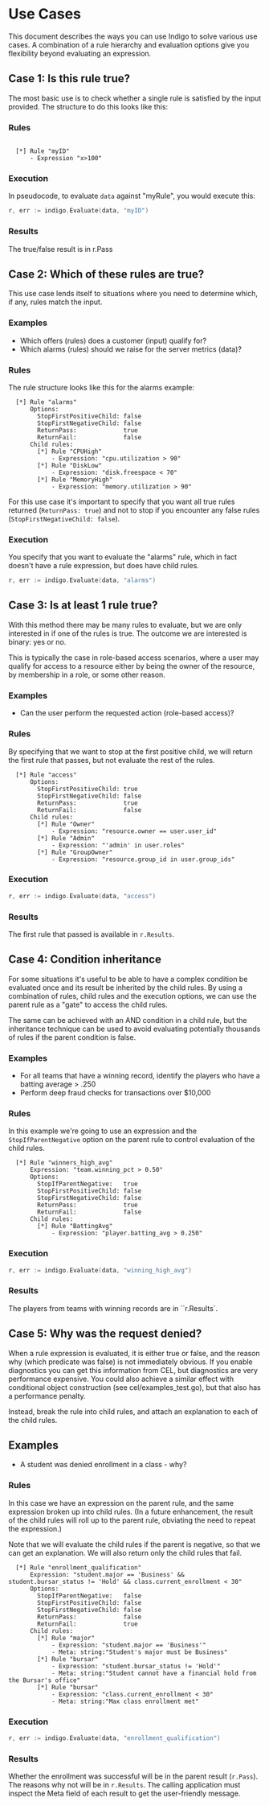 # Use Cases
This document describes the ways you can use Indigo to solve various use cases. A combination of a rule hierarchy and evaluation options give you flexibility beyond evaluating an expression. 



## Case 1: Is this rule true?
The most basic use is to check whether a single rule is satisfied by the input provided. The structure to do this looks like this:


### Rules

```
 
  [*] Rule "myID"
	  - Expression "x>100"
```


### Execution
In pseudocode, to evaluate ``data`` against "myRule", you would execute this:

``` go
r, err := indigo.Evaluate(data, "myID")
```

### Results
The true/false result is in r.Pass


## Case 2: Which of these rules are true?
This use case lends itself to situations where you need to determine which, if any, rules match the input.

### Examples
- Which offers (rules) does a customer (input) qualify for?
- Which alarms (rules) should we raise for the server metrics (data)?


### Rules
The rule structure looks like this for the alarms example:

```
  [*] Rule "alarms"
      Options: 
        StopFirstPositiveChild: false 
        StopFirstNegativeChild: false 
        ReturnPass:             true 
        ReturnFail:             false
      Child rules:
        [*] Rule "CPUHigh"
            - Expression: "cpu.utilization > 90"
        [*] Rule "DiskLow"
            - Expression: "disk.freespace < 70"
        [*] Rule "MemoryHigh"
            - Expression: "memory.utilization > 90"
```


For this use case it's important to specify that you want all true rules returned (``ReturnPass: true``) and not to stop if you encounter any false rules (``StopFirstNegativeChild: false``).

### Execution
You specify that you want to evaluate the "alarms" rule, which in fact doesn't have a rule expression, but does have child rules. 

``` go
r, err := indigo.Evaluate(data, "alarms")
```


## Case 3: Is at least 1 rule true? 
With this method there may be many rules to evaluate, but we are only interested in if one of the rules is true. The outcome we are interested is binary: yes or no. 

This is typically the case in role-based access scenarios, where a user may qualify for access to a resource either by being the owner of the resource, by membership in a role, or some other reason. 


### Examples
- Can the user perform the requested action (role-based access)?

### Rules
By specifying that we want to stop at the first positive child, we will return the first rule that passes, but not evaluate the rest of the rules.

```
  [*] Rule "access"
      Options: 
        StopFirstPositiveChild: true 
        StopFirstNegativeChild: false 
        ReturnPass:             true
        ReturnFail:             false
      Child rules:
        [*] Rule "Owner"
            - Expression: "resource.owner == user.user_id"
        [*] Rule "Admin"
            - Expression: "'admin' in user.roles"
        [*] Rule "GroupOwner"
            - Expression: "resource.group_id in user.group_ids"
```


### Execution

``` go
r, err := indigo.Evaluate(data, "access")
```

### Results
The first rule that passed is available in ``r.Results``.


## Case 4: Condition inheritance
For some situations it's useful to be able to have a complex condition be evaluated once and its result be inherited by the child rules. By using a combination of rules, child rules and the execution options, we can use the parent rule as a "gate" to access the child rules. 

The same can be achieved with an AND condition in a child rule, but the inheritance technique can be used to avoid evaluating potentially thousands of rules if the parent condition is false. 

### Examples
- For all teams that have a winning record, identify the players who have a batting average > .250
- Perform deep fraud checks for transactions over $10,000


### Rules
In this example we're going to use an expression and the ``StopIfParentNegative`` option on the parent rule to control evaluation of the child rules. 

```
  [*] Rule "winners_high_avg"
      Expression: "team.winning_pct > 0.50"
      Options: 
        StopIfParentNegative:   true
        StopFirstPositiveChild: false
        StopFirstNegativeChild: false 
        ReturnPass:             true 
        ReturnFail:             false
      Child rules:
        [*] Rule "BattingAvg"
            - Expression: "player.batting_avg > 0.250"

```

### Execution

``` go
r, err := indigo.Evaluate(data, "winning_high_avg")
```


### Results
The players from teams with winning records are in ``r.Results`. 


## Case 5: Why was the request denied? 
When a rule expression is evaluated, it is either true or false, and the reason why (which predicate was false) is not immediately obvious. If you enable diagnostics you can get this information from CEL, but diagnostics are very performance expensive. You could also achieve a similar effect with conditional object construction (see  cel/examples_test.go), but that also has a performance penalty. 

Instead, break the rule into child rules, and attach an explanation to each of the child rules. 

## Examples
- A student was denied enrollment in a class - why?

### Rules
In this case we have an expression on the parent rule, and the same expression broken up into child rules. (In a future enhancement, the result of the child rules will roll up to the parent rule, obviating the need to repeat the expression.)

Note that we will evaluate the child rules if the parent is negative, so that we can get an explanation. We will also return only the child rules that fail. 

```
  [*] Rule "enrollment_qualification"
      Expression: "student.major == 'Business' && student.bursar_status != 'Hold' && class.current_enrollment < 30"
      Options: 
        StopIfParentNegative:   false
        StopFirstPositiveChild: false
        StopFirstNegativeChild: false 
        ReturnPass:             false
        ReturnFail:             true
      Child rules:
        [*] Rule "major"
            - Expression: "student.major == 'Business'"
            - Meta: string:"Student's major must be Business"
        [*] Rule "bursar"
            - Expression: "student.bursar_status != 'Hold'"
            - Meta: string:"Student cannot have a financial hold from the Bursar's office"
        [*] Rule "bursar"
            - Expression: "class.current_enrollment < 30"
            - Meta: string:"Max class enrollment met"
```

### Execution

``` go
r, err := indigo.Evaluate(data, "enrollment_qualification")
```


### Results
Whether the enrollment was successful will be in the parent result (``r.Pass``). The reasons why not will be in ``r.Results``. The calling application must inspect the Meta field of each result to get the user-friendly message. 



